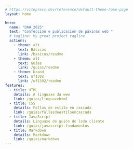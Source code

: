 ```yaml
---
# https://vitepress.dev/reference/default-theme-home-page
layout: home

hero:
  name: "DAW 2025"
  text: "Confección e publicación de páxinas web "
  # tagline: My great project tagline
  actions:  
    - theme: alt
      text: Básicos
      link: /basicos/readme
    - theme: alt
      text: Guías
      link: /guias/readme
    - theme: brand
      text: uf1302
      link: /uf1302/readme
features:
  - title: HTML
    details: A linguaxe da www
    link: /guias/linguaxehtml
  - title: CSS
    details: Follas de estilo en cascada
    link: /guias/follasdeestiloencascada
  - title: JavaScript
    details: Linguaxe de guión do lado cliente
    link: /guias/javascript-fundamentos
  - title: Markdown
    details: Markdown
    link: /guias/markdown
---
```


